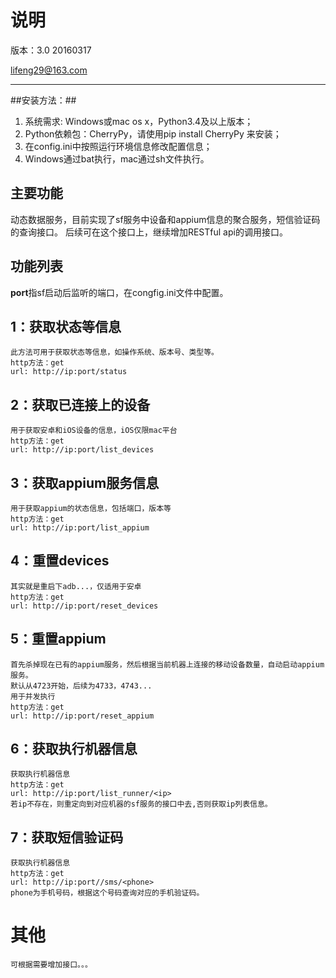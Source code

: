 # 说明 #

版本：3.0 20160317

lifeng29@163.com

----------
##安装方法：##

1. 系统需求: Windows或mac os x，Python3.4及以上版本；
2. Python依赖包：CherryPy，请使用pip install CherryPy 来安装；
3. 在config.ini中按照运行环境信息修改配置信息；
4. Windows通过bat执行，mac通过sh文件执行。

## 主要功能 ##
动态数据服务，目前实现了sf服务中设备和appium信息的聚合服务，短信验证码的查询接口。
后续可在这个接口上，继续增加RESTful api的调用接口。

## 功能列表 ##
**port**指sf启动后监听的端口，在congfig.ini文件中配置。
## 1：获取状态等信息 ##
	此方法可用于获取状态等信息，如操作系统、版本号、类型等。
 	http方法：get
 	url: http://ip:port/status

## 2：获取已连接上的设备 ##
	用于获取安卓和iOS设备的信息，iOS仅限mac平台
 	http方法：get
 	url: http://ip:port/list_devices
	
## 3：获取appium服务信息 ##
	用于获取appium的状态信息，包括端口，版本等
 	http方法：get
 	url: http://ip:port/list_appium

## 4：重置devices ##
	其实就是重启下adb...，仅适用于安卓
 	http方法：get
 	url: http://ip:port/reset_devices

## 5：重置appium ##
 	首先杀掉现在已有的appium服务，然后根据当前机器上连接的移动设备数量，自动启动appium服务。
	默认从4723开始，后续为4733，4743...
	用于并发执行
	http方法：get
 	url: http://ip:port/reset_appium

## 6：获取执行机器信息 ##
 	获取执行机器信息
	http方法：get
 	url: http://ip:port/list_runner/<ip>
	若ip不存在，则重定向到对应机器的sf服务的接口中去,否则获取ip列表信息。
	

## 7：获取短信验证码 ##
 	获取执行机器信息
	http方法：get
 	url: http://ip:port//sms/<phone>
	phone为手机号码，根据这个号码查询对应的手机验证码。

	
# 其他 #
	可根据需要增加接口。。。
